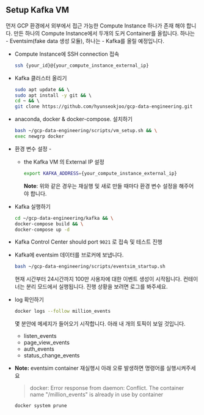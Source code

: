 ## Setup Kafka VM

먼저 GCP 환경에서 외부에서 접근 가능한 Compute Instance 하나가 존재 해야 합니다. 만든 하나의 Compute Instance에서 두개의 도커 Container를 올립니다. 하나는 - Eventsim(fake data 생성 모듈), 하나는 - Kafka를 올릴 예정입니다.

- Compute Instance에 SSH connection 접속
  ```bash
  ssh {your_id}@{your_compute_instance_external_ip}
  ```

- Kafka 클러스터 올리기
  ```bash
  sudo apt update && \ 
  sudo apt install -y git && \ 
  cd ~ && \ 
  git clone https://github.com/hyunseokjoo/gcp-data-engineering.git
  ```

- anaconda, docker & docker-compose. 설치하기

  ```bash
  bash ~/gcp-data-engineering/scripts/vm_setup.sh && \
  exec newgrp docker
  ```

- 환경 변수 설정 -
  - the Kafka VM 의 External IP 설정
    ```bash
    export KAFKA_ADDRESS={your_compute_instance_external_ip}
    ```
     **Note**: 위와 같은 경우는 재실행 및 새로 만들 때마다 환경 변수 설정을 해주어야 합니다.

- Kafka 실행하기
  ```bash
  cd ~/gcp-data-engineering/kafka && \
  docker-compose build && \
  docker-compose up -d 
  ```

- Kafka Control Center should port `9021` 로 접속 및 테스트 진행
- Kafka에 eventsim 데이터를 브로커에 보냅니다.
  ```bash
  bash ~/gcp-data-engineering/scripts/eventsim_startup.sh
  ```
  현재 시간부터 24시간까지 100만 사용자에 대한 이벤트 생성이 시작됩니다. 컨테이너는 분리 모드에서 실행됩니다. 진행 상황을 보려면 로그를 봐주세요.

- log 확인하기
  ```bash
  docker logs --follow million_events
  ```
  몇 분안에 메세지가 들어오기 시작합니다. 아래 내 개의 토픽이 보일 것입니다.

  - listen_events
  - page_view_events
  - auth_events
  - status_change_events

- **Note:** eventsim container 재실행시 아래 오류 발생하면 명령어를 실행시켜주세요
  
  >docker: Error response from daemon: Conflict. The container name "/million_events" is already in use by container
  
  ```bash
  docker system prune
  ```